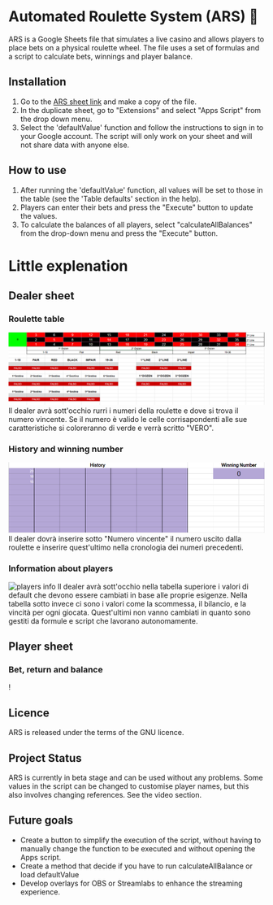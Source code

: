 # Automated Roulette System (ARS) 🎰

ARS is a Google Sheets file that simulates a live casino and allows players to place bets on a physical roulette wheel. The file uses a set of formulas and a script to calculate bets, winnings and player balance.

## Installation

1. Go to the [ARS sheet link](insert-link-here) and make a copy of the file.
2. In the duplicate sheet, go to "Extensions" and select "Apps Script" from the drop down menu.
3. Select the 'defaultValue' function and follow the instructions to sign in to your Google account. The script will only work on your sheet and will not share data with anyone else.

## How to use

1. After running the 'defaultValue' function, all values will be set to those in the table (see the 'Table defaults' section in the help).
2. Players can enter their bets and press the "Execute" button to update the values.
3. To calculate the balances of all players, select "calculateAllBalances" from the drop-down menu and press the "Execute" button.

# Little explenation 

## Dealer sheet

### Roulette table
![Roulette table](roulette.png)
Il dealer avrà sott'occhio rurri i numeri della roulette e dove si trova il numero vincente. Se il numero è valido le celle corrisapondenti alle sue caratteristiche si coloreranno di verde e verrà scritto "VERO".

### History and winning number
![History of extracted numbers](history.png)
Il dealer dovrà inserire sotto "Numero vincente" il numero uscito dalla roulette e inserire quest'ultimo nella cronologia dei numeri precedenti.

### Information about players
![players info](!tabs.png)
Il dealer avrà sott'occhio nella tabella superiore i valori di default che devono essere cambiati in base alle proprie esigenze. Nella tabella sotto invece ci sono i valori come la scommessa, il bilancio, e la vincità per ogni giocata. Quest'ultimi non vanno cambiati in quanto sono gestiti da formule e script che lavorano autonomamente.

## Player sheet

### Bet, return and balance
!

## Licence

ARS is released under the terms of the GNU licence.

## Project Status

ARS is currently in beta stage and can be used without any problems. Some values in the script can be changed to customise player names, but this also involves changing references. See the video section.

## Future goals

- Create a button to simplify the execution of the script, without having to manually change the function to be executed and without opening the Apps script.
- Create a method that decide if you have to run calculateAllBalance or load defaultValue
- Develop overlays for OBS or Streamlabs to enhance the streaming experience.
